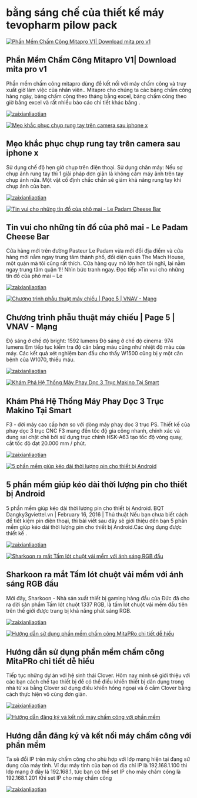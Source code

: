# bằng sáng chế của thiết kế máy tevopharm pilow pack
<a href="https://mnn.zoosnet.net/LR/Chatpre.aspx?id=MNN94995150&p=https://topgrinding.com/" target="_blank">![Phần Mềm Chấm Công Mitapro V1| Download mita pro v1](https://github.com/technlg/images/blob/main/54.jpg)</a>
## Phần Mềm Chấm Công Mitapro V1| Download mita pro v1
Phần mềm chấm công mitapro dùng để kết nối với máy chấm công và truy xuất giờ làm việc của nhân viên.. Mitapro cho chúng ta các bảng chấm công hàng ngày, bảng chấm công theo tháng bằng excel, bảng chấm công theo giờ bằng excel và rất nhiều báo cáo chi tiết khác bằng .
<a href="https://mnn.zoosnet.net/LR/Chatpre.aspx?id=MNN94995150&p=https://topgrinding.com/" target="_blank"><img src="https://github.com/technlg/images/raw/main/chat11.jpg" alt="zaixianliaotian"/></a><a href="//whatsapp.shibangsoft.com/WhatsApp.php" ><img src="https://github.com/technlg/images/raw/main/chat11.png" alt=""></a>
<a href="https://mnn.zoosnet.net/LR/Chatpre.aspx?id=MNN94995150&p=https://topgrinding.com/" target="_blank">![Mẹo khắc phục chụp rung tay trên camera sau iphone x ](https://github.com/technlg/images/blob/main/60.jpg)</a>
## Mẹo khắc phục chụp rung tay trên camera sau iphone x 
Sử dụng chế độ hẹn giờ chụp trên điện thoại. Sử dụng chân máy: Nếu sợ chụp ảnh rung tay thì 1 giải pháp đơn giản là không cầm máy ảnh trên tay chụp ảnh nữa. Một vật cố định chắc chắn sẽ giảm khả năng rung tay khi chụp ảnh của bạn.
<a href="https://mnn.zoosnet.net/LR/Chatpre.aspx?id=MNN94995150&p=https://topgrinding.com/" target="_blank"><img src="https://github.com/technlg/images/raw/main/chat11.jpg" alt="zaixianliaotian"/></a><a href="//whatsapp.shibangsoft.com/WhatsApp.php" ><img src="https://github.com/technlg/images/raw/main/chat11.png" alt=""></a>
<a href="https://mnn.zoosnet.net/LR/Chatpre.aspx?id=MNN94995150&p=https://topgrinding.com/" target="_blank">![Tin vui cho những tín đồ của phô mai - Le Padam Cheese Bar ](https://github.com/technlg/images/blob/main/17.jpg)</a>
## Tin vui cho những tín đồ của phô mai - Le Padam Cheese Bar 
Cửa hàng mới trên đường Pasteur Le Padam vừa mới đổi địa điểm và cửa hàng mới nằm ngay trung tâm thành phố, đối diện quán The Mach House, một quán mà tôi cũng rất thích. Cửa hàng quy mô lớn hơn tôi nghĩ, lại nằm ngay trung tâm quận 1!! Nhìn bức tranh ngay. Đọc tiếp »Tin vui cho những tín đồ của phô mai – Le 
<a href="https://mnn.zoosnet.net/LR/Chatpre.aspx?id=MNN94995150&p=https://topgrinding.com/" target="_blank"><img src="https://github.com/technlg/images/raw/main/chat11.jpg" alt="zaixianliaotian"/></a><a href="//whatsapp.shibangsoft.com/WhatsApp.php" ><img src="https://github.com/technlg/images/raw/main/chat11.png" alt=""></a>
<a href="https://mnn.zoosnet.net/LR/Chatpre.aspx?id=MNN94995150&p=https://topgrinding.com/" target="_blank">![Chương trình phẫu thuật máy chiếu | Page 5 | VNAV - Mạng ](https://github.com/technlg/images/blob/main/49.jpg)</a>
## Chương trình phẫu thuật máy chiếu | Page 5 | VNAV - Mạng 
Độ sáng ở chế độ bright: 1592 lumens Độ sáng ở chế độ cinema: 974 lumens Em tiếp tục kiểm tra độ cân bằng màu cũng như nhiệt độ màu của máy. Các kết quả xét nghiệm ban đầu cho thấy W1500 cũng bị y một căn bệnh của W1070, thiếu máu.
<a href="https://mnn.zoosnet.net/LR/Chatpre.aspx?id=MNN94995150&p=https://topgrinding.com/" target="_blank"><img src="https://github.com/technlg/images/raw/main/chat11.jpg" alt="zaixianliaotian"/></a><a href="//whatsapp.shibangsoft.com/WhatsApp.php" ><img src="https://github.com/technlg/images/raw/main/chat11.png" alt=""></a>
<a href="https://mnn.zoosnet.net/LR/Chatpre.aspx?id=MNN94995150&p=https://topgrinding.com/" target="_blank">![Khám Phá Hệ Thống Máy Phay Dọc 3 Trục Makino Tại Smart ](https://github.com/technlg/images/blob/main/30.jpg)</a>
## Khám Phá Hệ Thống Máy Phay Dọc 3 Trục Makino Tại Smart 
F3 - đời máy cao cấp hơn so với dòng máy phay dọc 3 trục PS. Thiết kế của phay dọc 3 trục CNC F3 mang đến tốc độ gia công nhanh, chính xác và dung sai chặt chẽ bởi sử dụng trục chính HSK-A63 tạo tốc độ vòng quay, cắt tốc độ đạt 20.000 mm / phút.
<a href="https://mnn.zoosnet.net/LR/Chatpre.aspx?id=MNN94995150&p=https://topgrinding.com/" target="_blank"><img src="https://github.com/technlg/images/raw/main/chat11.jpg" alt="zaixianliaotian"/></a><a href="//whatsapp.shibangsoft.com/WhatsApp.php" ><img src="https://github.com/technlg/images/raw/main/chat11.png" alt=""></a>
<a href="https://mnn.zoosnet.net/LR/Chatpre.aspx?id=MNN94995150&p=https://topgrinding.com/" target="_blank">![5 phần mềm giúp kéo dài thời lượng pin cho thiết bị Android](https://github.com/technlg/images/blob/main/58.jpg)</a>
## 5 phần mềm giúp kéo dài thời lượng pin cho thiết bị Android
5 phần mềm giúp kéo dài thời lượng pin cho thiết bị Android. BQT Dangky3gviettel.vn | February 16, 2016 | Thủ thuật Nếu bạn chưa biết cách để tiết kiệm pin điện thoại, thì bài viết sau đây sẽ giới thiệu đến bạn 5 phần mềm giúp kéo dài thời lượng pin cho thiết bị Android.Các ứng dụng được thiết kế .
<a href="https://mnn.zoosnet.net/LR/Chatpre.aspx?id=MNN94995150&p=https://topgrinding.com/" target="_blank"><img src="https://github.com/technlg/images/raw/main/chat11.jpg" alt="zaixianliaotian"/></a><a href="//whatsapp.shibangsoft.com/WhatsApp.php" ><img src="https://github.com/technlg/images/raw/main/chat11.png" alt=""></a>
<a href="https://mnn.zoosnet.net/LR/Chatpre.aspx?id=MNN94995150&p=https://topgrinding.com/" target="_blank">![Sharkoon ra mắt Tấm lót chuột vải mềm với ánh sáng RGB đầu ](https://github.com/technlg/images/blob/main/48.jpg)</a>
## Sharkoon ra mắt Tấm lót chuột vải mềm với ánh sáng RGB đầu 
Mới đây, Sharkoon - Nhà sản xuất thiết bị gaming hàng đầu của Đức đã cho ra đời sản phẩm Tấm lót chuột 1337 RGB, là tấm lót chuột vải mềm đầu tiên trên thế giới được trang bị khả năng phát sáng RGB.
<a href="https://mnn.zoosnet.net/LR/Chatpre.aspx?id=MNN94995150&p=https://topgrinding.com/" target="_blank"><img src="https://github.com/technlg/images/raw/main/chat11.jpg" alt="zaixianliaotian"/></a><a href="//whatsapp.shibangsoft.com/WhatsApp.php" ><img src="https://github.com/technlg/images/raw/main/chat11.png" alt=""></a>
<a href="https://mnn.zoosnet.net/LR/Chatpre.aspx?id=MNN94995150&p=https://topgrinding.com/" target="_blank">![Hướng dẫn sử dụng phần mềm chấm công MitaPRo chi tiết dễ hiểu](https://github.com/technlg/images/blob/main/60.jpg)</a>
## Hướng dẫn sử dụng phần mềm chấm công MitaPRo chi tiết dễ hiểu
Tiếp tục những dự án với hệ sinh thái Clover. Hôm nay mình sẽ giới thiệu với các bạn cách chế tạo thiết bị để có thể điều khiển thiết bị dân dụng trong nhà từ xa bằng Clover sử dụng điều khiển hồng ngoại và ổ cắm Clover bằng cách thực hiện vô cùng đơn giản.
<a href="https://mnn.zoosnet.net/LR/Chatpre.aspx?id=MNN94995150&p=https://topgrinding.com/" target="_blank"><img src="https://github.com/technlg/images/raw/main/chat11.jpg" alt="zaixianliaotian"/></a><a href="//whatsapp.shibangsoft.com/WhatsApp.php" ><img src="https://github.com/technlg/images/raw/main/chat11.png" alt=""></a>
<a href="https://mnn.zoosnet.net/LR/Chatpre.aspx?id=MNN94995150&p=https://topgrinding.com/" target="_blank">![Hướng dẫn đăng ký và kết nối máy chấm công với phần mềm ](https://github.com/technlg/images/blob/main/46.jpg)</a>
## Hướng dẫn đăng ký và kết nối máy chấm công với phần mềm 
Ta sẽ đổi IP trên máy chấm công cho phù hợp với lớp mạng hiện tại đang sử dụng của máy tính. Ví dụ: máy tính của bạn có địa chỉ IP là 192.168.1.100 thì lớp mạng ở đây là 192.168.1, tức bạn có thể set IP cho máy chấm công là 192.168.1.201 Khi set IP cho máy chấm công 
<a href="https://mnn.zoosnet.net/LR/Chatpre.aspx?id=MNN94995150&p=https://topgrinding.com/" target="_blank"><img src="https://github.com/technlg/images/raw/main/chat11.jpg" alt="zaixianliaotian"/></a><a href="//whatsapp.shibangsoft.com/WhatsApp.php" ><img src="https://github.com/technlg/images/raw/main/chat11.png" alt=""></a>
